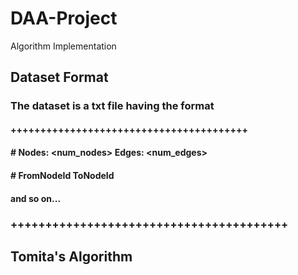 # DAA-Project
Algorithm Implementation
## Dataset Format
### The dataset is a txt file having the format

#### ++++++++++++++++++++++++++++++++++++++++
#### \# Nodes: <num_nodes> Edges: <num_edges> 
#### \# FromNodeId ToNodeId 
#### and so on...
### ++++++++++++++++++++++++++++++++++++++++

## Tomita's Algorithm
